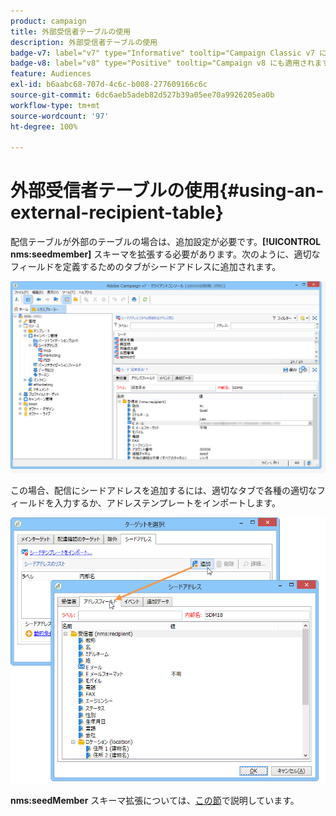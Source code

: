 ```yaml
---
product: campaign
title: 外部受信者テーブルの使用
description: 外部受信者テーブルの使用
badge-v7: label="v7" type="Informative" tooltip="Campaign Classic v7 に適用されます"
badge-v8: label="v8" type="Positive" tooltip="Campaign v8 にも適用されます"
feature: Audiences
exl-id: b6aabc68-707d-4c6c-b008-277609166c6c
source-git-commit: 6dc6aeb5adeb82d527b39a05ee70a9926205ea0b
workflow-type: tm+mt
source-wordcount: '97'
ht-degree: 100%

---
```


# 外部受信者テーブルの使用{#using-an-external-recipient-table}



配信テーブルが外部のテーブルの場合は、追加設定が必要です。**[!UICONTROL nms:seedmember]** スキーマを拡張する必要があります。次のように、適切なフィールドを定義するためのタブがシードアドレスに追加されます。

![](assets/s_ncs_user_seedlist_new_tab.png)

この場合、配信にシードアドレスを追加するには、適切なタブで各種の適切なフィールドを入力するか、アドレステンプレートをインポートします。

![](assets/s_ncs_user_seedlist_add_new_tab.png)

**nms:seedMember** スキーマ拡張については、[この節](../../configuration/using/seed-addresses.md)で説明しています。
